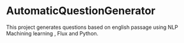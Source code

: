 # AutomaticQuestionGenerator
 This project generates questions based on english passage using NLP Machining learning , Flux and Python.
